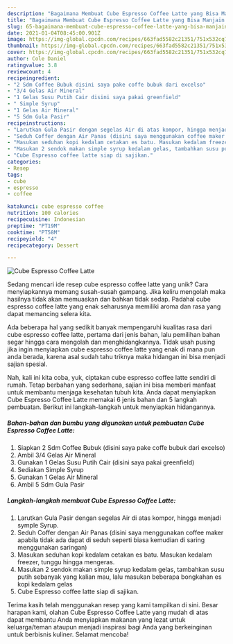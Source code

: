 ```yaml
---
description: "Bagaimana Membuat Cube Espresso Coffee Latte yang Bisa Manjain Lidah"
title: "Bagaimana Membuat Cube Espresso Coffee Latte yang Bisa Manjain Lidah"
slug: 65-bagaimana-membuat-cube-espresso-coffee-latte-yang-bisa-manjain-lidah
date: 2021-01-04T08:45:00.901Z
image: https://img-global.cpcdn.com/recipes/663fad5582c21351/751x532cq70/cube-espresso-coffee-latte-foto-resep-utama.jpg
thumbnail: https://img-global.cpcdn.com/recipes/663fad5582c21351/751x532cq70/cube-espresso-coffee-latte-foto-resep-utama.jpg
cover: https://img-global.cpcdn.com/recipes/663fad5582c21351/751x532cq70/cube-espresso-coffee-latte-foto-resep-utama.jpg
author: Cole Daniel
ratingvalue: 3.8
reviewcount: 4
recipeingredient:
- "2 Sdm Coffee Bubuk disini saya pake coffe bubuk dari excelso"
- "3/4 Gelas Air Mineral"
- "1 Gelas Susu Putih Cair disini saya pakai greenfield"
- " Simple Syrup"
- "1 Gelas Air Mineral"
- "5 Sdm Gula Pasir"
recipeinstructions:
- "Larutkan Gula Pasir dengan segelas Air di atas kompor, hingga menjadi symple Syrup."
- "Seduh Coffer dengan Air Panas (disini saya menggunakan coffee maker apabila tidak ada dapat di seduh seperti biasa kemudian di saring menggunakan saringan)"
- "Masukan seduhan kopi kedalam cetakan es batu. Masukan kedalam freezer, tunggu hingga mengeras."
- "Masukan 2 sendok makan simple syrup kedalam gelas, tambahkan susu putih sebanyak yang kalian mau, lalu masukan beberapa bongkahan es kopi kedalam gelas"
- "Cube Espresso coffee latte siap di sajikan."
categories:
- Resep
tags:
- cube
- espresso
- coffee

katakunci: cube espresso coffee 
nutrition: 100 calories
recipecuisine: Indonesian
preptime: "PT19M"
cooktime: "PT58M"
recipeyield: "4"
recipecategory: Dessert

---
```



![Cube Espresso Coffee Latte](https://img-global.cpcdn.com/recipes/663fad5582c21351/751x532cq70/cube-espresso-coffee-latte-foto-resep-utama.jpg)

Sedang mencari ide resep cube espresso coffee latte yang unik? Cara menyiapkannya memang susah-susah gampang. Jika keliru mengolah maka hasilnya tidak akan memuaskan dan bahkan tidak sedap. Padahal cube espresso coffee latte yang enak seharusnya memiliki aroma dan rasa yang dapat memancing selera kita.



Ada beberapa hal yang sedikit banyak mempengaruhi kualitas rasa dari cube espresso coffee latte, pertama dari jenis bahan, lalu pemilihan bahan segar hingga cara mengolah dan menghidangkannya. Tidak usah pusing jika ingin menyiapkan cube espresso coffee latte yang enak di mana pun anda berada, karena asal sudah tahu triknya maka hidangan ini bisa menjadi sajian spesial.


Nah, kali ini kita coba, yuk, ciptakan cube espresso coffee latte sendiri di rumah. Tetap berbahan yang sederhana, sajian ini bisa memberi manfaat untuk membantu menjaga kesehatan tubuh kita. Anda dapat menyiapkan Cube Espresso Coffee Latte memakai 6 jenis bahan dan 5 langkah pembuatan. Berikut ini langkah-langkah untuk menyiapkan hidangannya.

<!--inarticleads1-->

##### Bahan-bahan dan bumbu yang digunakan untuk pembuatan Cube Espresso Coffee Latte:

1. Siapkan 2 Sdm Coffee Bubuk (disini saya pake coffe bubuk dari excelso)
1. Ambil 3/4 Gelas Air Mineral
1. Gunakan 1 Gelas Susu Putih Cair (disini saya pakai greenfield)
1. Sediakan  Simple Syrup
1. Gunakan 1 Gelas Air Mineral
1. Ambil 5 Sdm Gula Pasir




<!--inarticleads2-->

##### Langkah-langkah membuat Cube Espresso Coffee Latte:

1. Larutkan Gula Pasir dengan segelas Air di atas kompor, hingga menjadi symple Syrup.
1. Seduh Coffer dengan Air Panas (disini saya menggunakan coffee maker apabila tidak ada dapat di seduh seperti biasa kemudian di saring menggunakan saringan)
1. Masukan seduhan kopi kedalam cetakan es batu. Masukan kedalam freezer, tunggu hingga mengeras.
1. Masukan 2 sendok makan simple syrup kedalam gelas, tambahkan susu putih sebanyak yang kalian mau, lalu masukan beberapa bongkahan es kopi kedalam gelas
1. Cube Espresso coffee latte siap di sajikan.




Terima kasih telah menggunakan resep yang kami tampilkan di sini. Besar harapan kami, olahan Cube Espresso Coffee Latte yang mudah di atas dapat membantu Anda menyiapkan makanan yang lezat untuk keluarga/teman ataupun menjadi inspirasi bagi Anda yang berkeinginan untuk berbisnis kuliner. Selamat mencoba!
